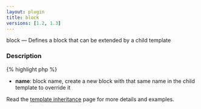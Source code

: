 ```yaml
---
layout: plugin
title: block
versions: [1.2, 1.3]
---
```


block — Defines a block that can be extended by a child template

### Description
<div class="code-box">
{% highlight php %}
<?php
block(string $name)
{% endhighlight %}
</div>

* **name**: block name, create a new block with that same name in the child template to override it

Read the [template inheritance](/documentation/template-inheritance.html) page for more details and examples.